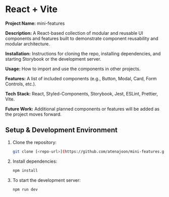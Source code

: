 # React + Vite

**Project Name:** mini-features

**Description:** A React-based collection of modular and reusable UI components and features built to demonstrate component reusability and modular architecture.

**Installation:** Instructions for cloning the repo, installing dependencies, and starting Storybook or the development server.

**Usage:** How to import and use the components in other projects.

**Features:** A list of included components (e.g., Button, Modal, Card, Form Controls, etc.).

**Tech Stack:** React, Styled-Components, Storybook, Jest, ESLint, Prettier, Vite.

**Future Work:** Additional planned components or features will be added as the project moves forward.

## Setup & Development Environment

1. Clone the repository:
   ```bash
   git clone [<repo-url>](https://github.com/atenajoon/mini-features.git)

2. Install dependencies:
   ```bash
   npm install

3. To start the development server:
   ```bash
   npm run dev
    

